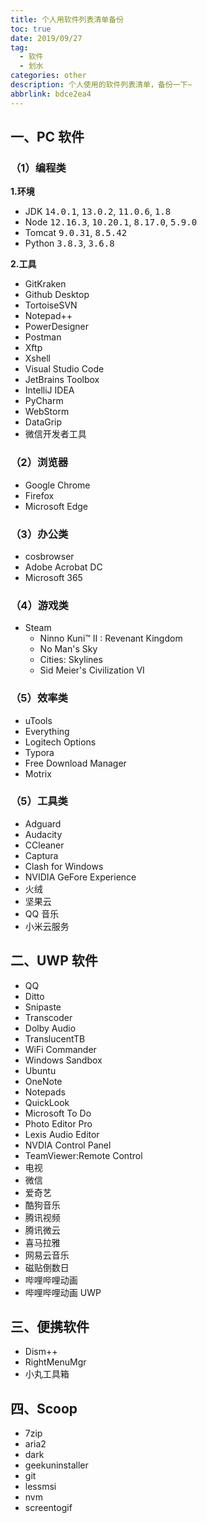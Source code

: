 ```yaml
---
title: 个人用软件列表清单备份
toc: true
date: 2019/09/27
tag:
  - 软件
  - 划水
categories: other
description: 个人使用的软件列表清单，备份一下~
abbrlink: bdce2ea4
---
```


## 一、PC 软件

### （1）编程类

**1.环境**

- JDK <kbd>14.0.1</kbd>, <kbd>13.0.2</kbd>, <kbd>11.0.6</kbd>, <kbd>1.8</kbd>
- Node <kbd>12.16.3</kbd>, <kbd>10.20.1</kbd>,  <kbd>8.17.0</kbd>, <kbd>5.9.0</kbd>
- Tomcat <kbd>9.0.31</kbd>, <kbd>8.5.42</kbd>
- Python <kbd>3.8.3</kbd>, <kbd>3.6.8</kbd>

**2.工具**

- GitKraken
- Github Desktop
- TortoiseSVN
- Notepad++
- PowerDesigner
- Postman
- Xftp
- Xshell
- Visual Studio Code
- JetBrains Toolbox
- IntelliJ IDEA
- PyCharm
- WebStorm
- DataGrip
- 微信开发者工具

### （2）浏览器

- Google Chrome
- Firefox
- Microsoft Edge

### （3）办公类

- cosbrowser
- Adobe Acrobat DC
- Microsoft 365

### （4）游戏类

- Steam
  - Ninno Kuni™ II : Revenant Kingdom
  - No Man's Sky
  - Cities: Skylines
  - Sid Meier's Civilization VI

### （5）效率类

- uTools
- Everything
- Logitech Options
- Typora
- Free Download Manager
- Motrix

### （5）工具类

- Adguard
- Audacity
- CCleaner
- Captura
- Clash for Windows
- NVIDIA GeFore Experience
- 火绒
- 坚果云
- QQ 音乐
- 小米云服务


## 二、UWP 软件

- QQ
- Ditto
- Snipaste
- Transcoder
- Dolby Audio
- TranslucentTB
- WiFi Commander
- Windows Sandbox
- Ubuntu
- OneNote
- Notepads
- QuickLook
- Microsoft To Do
- Photo Editor Pro
- Lexis Audio Editor
- NVDIA Control Panel
- TeamViewer:Remote Control
- 电视
- 微信
- 爱奇艺
- 酷狗音乐
- 腾讯视频
- 腾讯微云
- 喜马拉雅
- 网易云音乐
- 磁贴倒数日
- 哔哩哔哩动画
- 哔哩哔哩动画 UWP

## 三、便携软件

- Dism++
- RightMenuMgr
- 小丸工具箱

## 四、Scoop

- 7zip
- aria2
- dark
- geekuninstaller
- git
- lessmsi
- nvm
- screentogif
